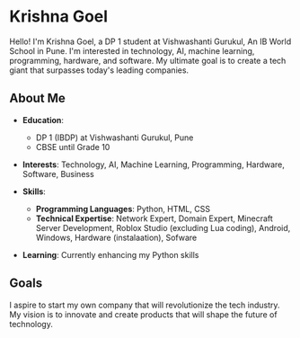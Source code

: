 # Krishna Goel

Hello! I'm Krishna Goel, a DP 1 student at Vishwashanti Gurukul, An IB World School in Pune. I'm interested in technology, AI, machine learning, programming, hardware, and software. My ultimate goal is to create a tech giant that surpasses today's leading companies.

## About Me

- **Education**: 
  - DP 1 (IBDP) at Vishwashanti Gurukul, Pune
  - CBSE until Grade 10
- **Interests**: Technology, AI, Machine Learning, Programming, Hardware, Software, Business

- **Skills**:
  - **Programming Languages**: Python, HTML, CSS
  - **Technical Expertise**: Network Expert, Domain Expert, Minecraft Server Development, Roblox Studio (excluding Lua coding), Android, Windows, Hardware (instalaation), Sofware

- **Learning**: Currently enhancing my Python skills

## Goals

I aspire to start my own company that will revolutionize the tech industry. My vision is to innovate and create products that will shape the future of technology.
